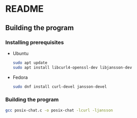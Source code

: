 # README

## Building the program

### Installing prerequisites

- Ubuntu
    ```bash
    sudo apt update 
    sudo apt install libcurl4-openssl-dev libjansson-dev
    ```
- Fedora
    ```bash
    sudo dnf install curl-devel jansson-devel
    ```

### Building the program
```bash
gcc posix-chat.c -o posix-chat -lcurl -ljansson
```